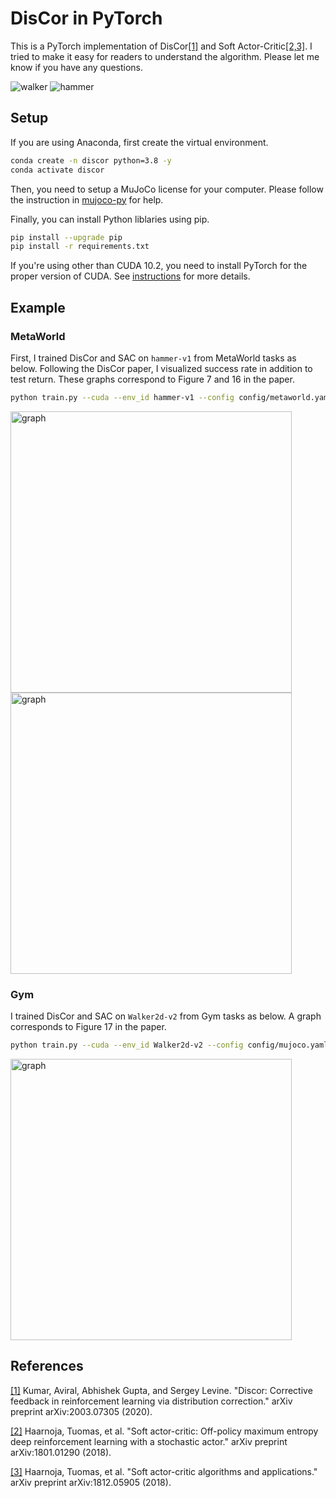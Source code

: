 # DisCor in PyTorch
This is a PyTorch implementation of DisCor[[1]](#references) and Soft Actor-Critic[[2,3]](#references). I tried to make it easy for readers to understand the algorithm. Please let me know if you have any questions.

![walker](https://user-images.githubusercontent.com/37267851/83952299-eaf6c380-a872-11ea-8bb1-16e1d82c1dd2.gif) ![hammer](https://user-images.githubusercontent.com/37267851/84055501-e277c780-a9ef-11ea-9ba5-397b5d2d8f04.gif)


## Setup
If you are using Anaconda, first create the virtual environment.

```bash
conda create -n discor python=3.8 -y
conda activate discor
```

Then, you need to setup a MuJoCo license for your computer. Please follow the instruction in [mujoco-py](https://github.com/openai/mujoco-py
) for help.

Finally, you can install Python liblaries using pip.

```bash
pip install --upgrade pip
pip install -r requirements.txt
```

If you're using other than CUDA 10.2, you need to install PyTorch for the proper version of CUDA. See [instructions](https://pytorch.org/get-started/locally/) for more details.

## Example

### MetaWorld

First, I trained DisCor and SAC on `hammer-v1` from MetaWorld tasks as below. Following the DisCor paper, I visualized success rate in addition to test return. These graphs correspond to Figure 7 and 16 in the paper.

```bash
python train.py --cuda --env_id hammer-v1 --config config/metaworld.yaml --num_steps 2000000 --algo discor
```

<img src="https://user-images.githubusercontent.com/37267851/84064097-0ee61080-a9fd-11ea-8afa-4d139b97bacb.png" title="graph" width=450> <img src="https://user-images.githubusercontent.com/37267851/84063868-aeef6a00-a9fc-11ea-8967-2563e2f22b6b.png" title="graph" width=450>

### Gym

I trained DisCor and SAC on `Walker2d-v2` from Gym tasks as below. A graph corresponds to Figure 17 in the paper.

```bash
python train.py --cuda --env_id Walker2d-v2 --config config/mujoco.yaml --algo discor
```

<img src="https://user-images.githubusercontent.com/37267851/83949440-c690ec00-a85e-11ea-8272-96183bdf4529.png" title="graph" width=450>


## References
[[1]](https://arxiv.org/abs/2003.07305) Kumar, Aviral, Abhishek Gupta, and Sergey Levine. "Discor: Corrective feedback in reinforcement learning via distribution correction." arXiv preprint arXiv:2003.07305 (2020).

[[2]](https://arxiv.org/abs/1801.01290) Haarnoja, Tuomas, et al. "Soft actor-critic: Off-policy maximum entropy deep reinforcement learning with a stochastic actor." arXiv preprint arXiv:1801.01290 (2018).

[[3]](https://arxiv.org/abs/1812.05905) Haarnoja, Tuomas, et al. "Soft actor-critic algorithms and applications." arXiv preprint arXiv:1812.05905 (2018).
